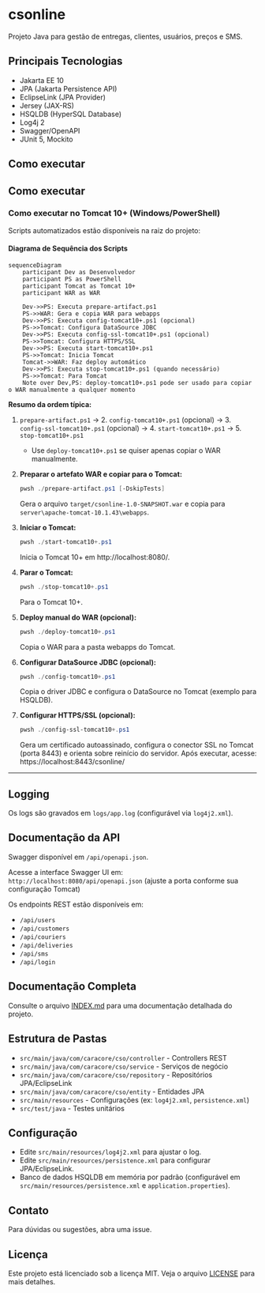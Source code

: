 # csonline

Projeto Java para gestão de entregas, clientes, usuários, preços e SMS.

## Principais Tecnologias

- Jakarta EE 10
- JPA (Jakarta Persistence API)
- EclipseLink (JPA Provider)
- Jersey (JAX-RS)
- HSQLDB (HyperSQL Database)
- Log4j 2
- Swagger/OpenAPI
- JUnit 5, Mockito

## Como executar



## Como executar


### Como executar no Tomcat 10+ (Windows/PowerShell)

Scripts automatizados estão disponíveis na raiz do projeto:

#### Diagrama de Sequência dos Scripts

```mermaid
sequenceDiagram
    participant Dev as Desenvolvedor
    participant PS as PowerShell
    participant Tomcat as Tomcat 10+
    participant WAR as WAR

    Dev->>PS: Executa prepare-artifact.ps1
    PS->>WAR: Gera e copia WAR para webapps
    Dev->>PS: Executa config-tomcat10+.ps1 (opcional)
    PS->>Tomcat: Configura DataSource JDBC
    Dev->>PS: Executa config-ssl-tomcat10+.ps1 (opcional)
    PS->>Tomcat: Configura HTTPS/SSL
    Dev->>PS: Executa start-tomcat10+.ps1
    PS->>Tomcat: Inicia Tomcat
    Tomcat->>WAR: Faz deploy automático
    Dev->>PS: Executa stop-tomcat10+.ps1 (quando necessário)
    PS->>Tomcat: Para Tomcat
    Note over Dev,PS: deploy-tomcat10+.ps1 pode ser usado para copiar o WAR manualmente a qualquer momento
```

**Resumo da ordem típica:**

1. `prepare-artifact.ps1` → 2. `config-tomcat10+.ps1` (opcional) → 3. `config-ssl-tomcat10+.ps1` (opcional) → 4. `start-tomcat10+.ps1` → 5. `stop-tomcat10+.ps1`
   - Use `deploy-tomcat10+.ps1` se quiser apenas copiar o WAR manualmente.

1. **Preparar o artefato WAR e copiar para o Tomcat:**
   ```powershell
   pwsh ./prepare-artifact.ps1 [-DskipTests]
   ```
   Gera o arquivo `target/csonline-1.0-SNAPSHOT.war` e copia para `server\apache-tomcat-10.1.43\webapps`.

2. **Iniciar o Tomcat:**
   ```powershell
   pwsh ./start-tomcat10+.ps1
   ```
   Inicia o Tomcat 10+ em http://localhost:8080/.

3. **Parar o Tomcat:**
   ```powershell
   pwsh ./stop-tomcat10+.ps1
   ```
   Para o Tomcat 10+.

4. **Deploy manual do WAR (opcional):**
   ```powershell
   pwsh ./deploy-tomcat10+.ps1
   ```
   Copia o WAR para a pasta webapps do Tomcat.

5. **Configurar DataSource JDBC (opcional):**
   ```powershell
   pwsh ./config-tomcat10+.ps1
   ```
   Copia o driver JDBC e configura o DataSource no Tomcat (exemplo para HSQLDB).

6. **Configurar HTTPS/SSL (opcional):**
   ```powershell
   pwsh ./config-ssl-tomcat10+.ps1
   ```
   Gera um certificado autoassinado, configura o conector SSL no Tomcat (porta 8443) e orienta sobre reinício do servidor. Após executar, acesse: https://localhost:8443/csonline/

---

## Logging

Os logs são gravados em `logs/app.log` (configurável via `log4j2.xml`).

## Documentação da API

Swagger disponível em `/api/openapi.json`.

Acesse a interface Swagger UI em:  
`http://localhost:8080/api/openapi.json`
(ajuste a porta conforme sua configuração Tomcat)

Os endpoints REST estão disponíveis em:  
- `/api/users`
- `/api/customers`
- `/api/couriers`
- `/api/deliveries`
- `/api/sms`
- `/api/login`

## Documentação Completa

Consulte o arquivo [INDEX.md](doc/INDEX.md) para uma documentação detalhada do projeto.

## Estrutura de Pastas

- `src/main/java/com/caracore/cso/controller` - Controllers REST
- `src/main/java/com/caracore/cso/service` - Serviços de negócio
- `src/main/java/com/caracore/cso/repository` - Repositórios JPA/EclipseLink
- `src/main/java/com/caracore/cso/entity` - Entidades JPA
- `src/main/resources` - Configurações (ex: `log4j2.xml`, `persistence.xml`)
- `src/test/java` - Testes unitários

## Configuração

- Edite `src/main/resources/log4j2.xml` para ajustar o log.
- Edite `src/main/resources/persistence.xml` para configurar JPA/EclipseLink.
- Banco de dados HSQLDB em memória por padrão (configurável em `src/main/resources/persistence.xml` e `application.properties`).

## Contato

Para dúvidas ou sugestões, abra uma issue.

## Licença

Este projeto está licenciado sob a licença MIT. Veja o arquivo [LICENSE](LICENSE) para mais detalhes.
